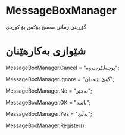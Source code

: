 # MessageBoxManager
گۆڕینی زمانی مەسج بۆکس بۆ کوردی

# شێوازی بەکارهێنان

MessageBoxManager.Cancel = "پوچەڵکردنەوە";

MessageBoxManager.Ignore = "گوێ پێنەدان";

MessageBoxManager.No = "نەخێر";

MessageBoxManager.OK = "باشە";

MessageBoxManager.Yes = "بەڵێ";

MessageBoxManager.Register();
